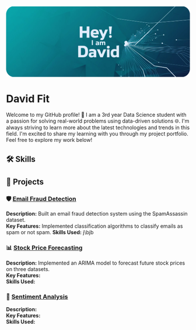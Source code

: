 
![GitHub Banner](https://github.com/davidfit21/davidfit21/blob/main/GitHub%20Header%20(1).jpeg)

# David Fit
Welcome to my GitHub profile! 👋 
I am a 3rd year Data Science student with a passion for solving real-world problems using data-driven solutions 🌐. I'm always striving to learn more about the latest technologies and trends in this field. I'm excited to share my learning with you through my project portfolio. Feel free to explore my work below!

## 🛠️ Skills

## 📂 Projects

### 🛡️ [Email Fraud Detection](https://github.com/your-email-fraud-detection-link)
**Description:** Built an email fraud detection system using the SpamAssassin dataset.  
**Key Features:** Implemented classification algorithms to classify emails as spam or not spam.
**Skills Used:** j\bjb

### 📊 [Stock Price Forecasting](https://github.com/your-sales-forecasting-link)
**Description:** Implemented an ARIMA model to forecast future stock prices on three datasets.  
**Key Features:**   
**Skills Used:** 

### 🤖 [Sentiment Analysis](https://github.com/your-neural-network-project-link)  
**Description:**  
**Key Features:**  
**Skills Used:** 
